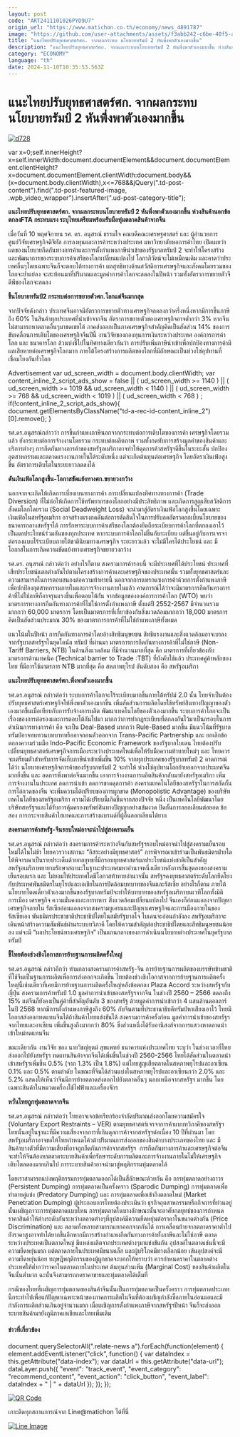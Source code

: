```yaml
---
layout: post
code: "ART2411101026PYD9U7"
origin_url: "https://www.matichon.co.th/economy/news_4891787"
image: "https://github.com/user-attachments/assets/f3abb242-c6be-40f5-a37a-be94def09d7a"
title: "แนะไทยปรับยุทธศาสตร์ศก. จากผลกระทบ นโยบายทรัมป์ 2 หันพึ่งพาตัวเองมากขึ้น"
description: "แนะไทยปรับยุทธศาสตร์ศก. จากผลกระทบนโยบายทรัมป์ 2 หันพึ่งพาตัวเองมากขึ้น ห่วงสินค้านอกข้อตกลงFTA กระทบแรง ระบุไทยเตรียมพร้อมรับมือทุ่มตลาดสินค้าจากจีน"
category: "ECONOMY"
language: "th"
date: 2024-11-10T10:35:53.563Z
---
```


# แนะไทยปรับยุทธศาสตร์ศก. จากผลกระทบ นโยบายทรัมป์ 2 หันพึ่งพาตัวเองมากขึ้น

[![](https://www.matichon.co.th/wp-content/uploads/2024/11/d728.jpg "d728")](https://www.matichon.co.th/wp-content/uploads/2024/11/d728.jpg)

var x=0;self.innerHeight?x=self.innerWidth:document.documentElement&&document.documentElement.clientHeight?x=document.documentElement.clientWidth:document.body&&(x=document.body.clientWidth),x<=768&&jQuery(".td-post-content").find(".td-post-featured-image, .wpb\_video\_wrapper").insertAfter(".ud-post-category-title");

**แนะไทยปรับยุทธศาสตร์ศก. จากผลกระทบนโยบายทรัมป์ 2 หันพึ่งพาตัวเองมากขึ้น ห่วงสินค้านอกข้อตกลงFTA กระทบแรง ระบุไทยเตรียมพร้อมรับมือทุ่มตลาดสินค้าจากจีน**

เมื่อวันที่ 10 พฤศจิกายน รศ. ดร. อนุสรณ์ ธรรมใจ คณบดีคณะเศรษฐศาสตร์ และ ผู้อำนวยการศูนย์วิจัยเศรษฐกิจดิจิทัล การลงทุนและการค้าระหว่างประเทศ มหาวิทยาลัยหอการค้าไทย เปิดเผยว่า ผลของนโยบายกีดกันทางการค้าและการตั้งกำแพงภาษีนำเข้าของรัฐบาลทรัมป์ 2 จะทำให้โครงสร้างและพัฒนาการของระบบการค้าเสรีของโลกเปลี่ยนแปลงไป โลกาภิวัตน์จะไม่เหมือนเดิม และคาดว่าประเทศอื่นๆโดยเฉพาะจีนก็จะตอบโต้ทางการค้า ผลสุทธิทางด้านสวัสดิการเศรษฐกิจและสังคมโดยรวมของโลกจะย่ำแย่ลง จะสะท้อนมาที่ปริมาณและมูลค่าการค้าโลกจะลดลงในปีหน้า รวมทั้งอัตราการขยายตัวจีดีพีของโลกจะลดลง

**ชี้นโยบายทรัมป์2 กระทบต่อการขยายตัวศก.โลกแต่จีนมากสุด**

จากปัจจัยดังกล่าว ประเทศจีนอาจมีอัตราการขยายตัวทางเศรษฐกิจลดลงกว่าครึ่งหนึ่งหากมีการขึ้นภาษีถึง 60% ในสินค้าทุกประเทศที่นำเข้าจากจีน อัตราการขยายตัวของเศรษฐกิจอาจต่ำกว่า 3% หากจีนไม่สามารถหาตลาดอื่นๆมาชดเชยได้ ภาคส่งออกเป็นภาคเศรษฐกิจสำคัญคิดเป็นสัดส่วน 14% ของการขับเคลื่อนการเติบโตของเศรษฐกิจจีนปีนี้ งานวิจัยของกองทุนการเงินระหว่างประเทศ องค์การการค้าโลก และ ธนาคารโลก ล้วนบ่งชี้ไปในทิศทางเดียวกันว่า การปรับเพิ่มภาษีนำเข้าเพื่อปกป้องทางการค้ามีผลเสียหายต่อเศรษฐกิจโลกมาก ภายใต้โครงสร้างการผลิตของโลกที่มีลักษณะเป็นห่วงโซ่อุปทานที่เชื่อมโยงกันทั่วโลก

Advertisement var ud\_screen\_width = document.body.clientWidth; var content\_inline\_2\_script\_ads\_show = false || ( ud\_screen\_width >= 1140 ) || ( ud\_screen\_width >= 1019 && ud\_screen\_width < 1140 ) || ( ud\_screen\_width >= 768 && ud\_screen\_width < 1019 ) || ( ud\_screen\_width < 768 ) ; if(!content\_inline\_2\_script\_ads\_show){ document.getElementsByClassName("td-a-rec-id-content\_inline\_2")\[0\].remove(); }

รศ.ดร.อนุสรณ์กล่าวว่า การขึ้นกำแพงภาษีนอกจากกระทบต่อการเติบโตของการค้า เศรษฐกิจโดยรวมแล้ว ยังกระทบต่อการจ้างงานโดยรวม กระทบต่อผลิตภาพ รวมทั้งกดทับการสร้างมูลค่าของสินค้าและบริการต่างๆ การกีดกันทางการค้าของสหรัฐอเมริกาอาจทำให้ดุลการค้าสหรัฐฯดีขึ้นในระยะสั้น ปกป้องอุตสาหกรรมและตลาดแรงงานภายในได้ระดับหนึ่ง แต่จะเกิดต้นทุนต่อเศรษฐกิจ โดยอัตราเงินเฟ้อสูงขึ้น อัตราการเติบโตในระยะยาวลดลงได้

**ดันเงินเฟ้อโลกสูงขึ้น-โอกาสขัดแย้งทางศก.ขยายวงกว้าง**

นอกจากจะเกิดให้เกิดการเบี่ยงเบนทางการค้า การเปลี่ยนแปลงทิศทางทางการค้า (Trade Diversion) ที่ไม่ก่อให้เกิดการใช้ทรัพยากรของโลกอย่างมีประสิทธิภาพ และเกิดการสูญเสียสวัสดิการสังคมโลกโดยรวม (Social Deadweight Loss) จะนำมาสู่อัตราเงินเฟ้อโลกสูงขึ้นโดยเฉพาะเงินเฟ้อในสหรัฐอเมริกา อาจสร้างแรงกดดันต่อการตัดสินใจในการปรับลดอัตราดอกเบี้ยนโยบายของธนาคารกลางสหรัฐฯได้ การรักษาระบบการค้าเสรีของโลกต้องยึดถือระเบียบการค้าโลกที่ตกลงเอาไว้ เป็นผลประโยชน์ร่วมกันของทุกประเทศ หากระบบการค้าโลกไม่ขึ้นกับระเบียบ แต่ขึ้นอยู่กับการเจรจาต่อรองแบบไร้ระเบียบภายใต้ชาตินิยมทางเศรษฐกิจ ระยะยาวแล้ว จะไม่มีใครได้ประโยชน์ และ มีโอกาสในการเกิดความขัดแย้งทางเศรษฐกิจขยายวงกว้าง

รศ.ดร. อนุสรณ์ กล่าวต่อว่า อย่างไรก็ตาม สงครามการค้ารอบนี้ จะมีประเทศที่ได้ประโยชน์ ประเทศที่เสียประโยชน์แตกต่างกันไปตามโครงสร้างการค้าและเศรษฐกิจของประเทศนั้น รวมทั้งยุทธศาสตร์และความสามารถในการตอบสนองต่อความท้าทายนี้ นอกจากการแทรกแซงการค้าด้วยการตั้งกำแพงภาษีเพื่อปกป้องอุตสาหกรรมภายในและการจ้างงานภายในแล้ว คาดการณ์ได้ว่าจะมีมาตรการกีดกันทางการค้าที่ไม่ใช่ภาษีก็อาจรุนแรงขึ้นเพื่อตอบโต้กัน จากข้อมูลขององค์การการค้าโลก (WTO) พบว่า มาตรการทางการกีดกันทางการค้าที่ไม่ใช่การตั้งกำแพงภาษี ตั้งแต่ปี 2552-2567 มีจำนวนรวมมากกว่า 60,000 มาตรการ โดยเป็นมาตรการที่เกี่ยวข้องกับสิ่งแวดล้อมมากกว่า 18,000 มาตรการ คิดเป็นสัดส่วนประมาณ 30% ของมาตรการการค้าที่ไม่ใช่กำแพงภาษีทั้งหมด

แนวโน้มในปีหน้า การกีดกันทางการค้าโดยอ้างสิทธิมนุษยชน สิทธิแรงงานและสิ่งแวดล้อมอาจเบาลงจากรัฐบาลสหรัฐฯในยุคโดนัล ทรัมป์ ที่ผ่านมา มาตรการการกีดกันทางการค้าที่ไม่ใช่ภาษี (Non-Tariff Barriers, NTB) ในด้านสิ่งแวดล้อม ที่มีจำนวนมากที่สุด คือ มาตรการที่เกี่ยวข้องกับมาตรการด้านเทคนิค (Technical barrier to Trade :TBT) ที่บังคับใช้แล้ว ประเทศคู่ค้าหลักของไทย ที่มีการใช้มาตรการ NTB มากที่สุด คือ สหภาพยุโรป อันดับสอง คือ สหรัฐอเมริกา

**แนะไทยปรับยุทธศาสตร์ศก.พึ่งพาตัวเองมากขึ้น**

รศ.ดร.อนุสรณ์ กล่าวต่อว่า ระบบการค้าโลกจะไร้ระเบียบมากขึ้นภายใต้ทรัปม์ 2.0 นั้น ไทยจำเป็นต้องปรับยุทธศาสตร์เศรษฐกิจให้พึ่งพาตัวเองมากขึ้น เพิ่มสัดส่วนการผลิตโดยใช้ทรัพย์สินทางปัญญาของตัวเองมากขึ้นเมื่อเทียบกับการรับจ้างการผลิต พัฒนาเทคโนโลยีของตัวเองมากขึ้น ระบบการค้าโลกจะเป็นเรื่องของการต่อรองและการตอบโต้กันไปมา มากกว่าการทำกฎระเบียบที่ตกลงกันไว้มาเป็นกรอบในการดำเนินการทางการค้า คือ จะเป็น Deal-Based มากกว่า Rule-Based มากขึ้น มีแนวโน้มที่รัฐบาลทรัมป์อาจทบทวนบทบาทหรืออาจถอนตัวออกจาก Trans-Pacific Partnership และ ยกเลิกข้อตกลงความร่วมมือ Indo-Pacific Economic Framework ของรัฐบาลไบเดน ไทยต้องปรับเปลี่ยนยุทธศาสตร์เศรษฐกิจการเมืองระหว่างประเทศใหม่เพื่อให้รับมือความท้าทายใหม่ๆ และ ไทยควรจะเตรียมตัวสำหรับการจัดเก็บภาษีนำเข้าเพิ่มขึ้น 10% จากทุกประเทศของรัฐบาลทรัมป์ 2 คาดการณ์ได้ว่า นโยบายเศรษฐกิจการค้าของรัฐบาลทรัมป์ 2 จะทำให้ ห่วงโซ่อุปทานโลกย้ายออกจากประเทศจีนมากยิ่งขึ้น และ ลดการพึ่งพาต่อจีนมากขึ้น เอาการจ้างงานการผลิตสินค้ากลับมายังสหรัฐอเมริกา เพิ่มการจ้างงานในประเทศ ลดการนำเข้า ลดการขาดดุลการค้า สงครามเทคโนโลยีของสหรัฐฯในการสกัดกั้นการไล่กวดของจีน จะเพิ่มความได้เปรียบของการผูกขาด (Monopolistic Advantage) ของบริษัทเทคโนโลยีของสหรัฐอเมริกา ความได้เปรียบนี้เกิดขึ้นจากสองปัจจัย หนึ่ง เป็นเทคโนโลยีพัฒนาโดยบริษัทสหรัฐฯและได้รับการคุ้มครองทรัพย์สินทางปัญญาอย่างเข้มงวด ปิดกั้นการลอกเลียนต่อยอด ข้อสอง การกระจายสินค้าไฮเทคและการสร้างแบรนด์ที่ผู้อื่นลอกเลียนได้ยาก

**สงครามการค้าสหรัฐ-จีนรอบใหม่อาจะนำไปสู่สงครามเย็น**

รศ.ดร.อนุสรณ์ กล่าวต่อว่า สงครามการค้าระหว่างจีนกับสหรัฐฯรอบใหม่อาจนำไปสู่สงครามเย็นรอบใหม่ได้ในไม่ช้า ไทยควรวางสถานะ “อิสระอย่างมียุทธศาสตร์” การพิจารณาเข้าร่วมเป็นพันธมิตรฝ่ายใดให้พิจารณาเป็นรายประเด็นด้วยกลยุทธที่มีกรอบยุทธศาสตร์ผลประโยชน์แห่งชาติเป็นสำคัญ สหรัฐอเมริกาพยายามรักษาสถานะในฐานะประเทศมหาอำนาจหนึ่งเดียวหลังการสิ้นสุดลงของสงครามเย็นรอบแรก และ ไม่ยอมให้ประเทศใดมีโอกาสท้าทายอำนาจนั้น สหรัฐฯคงยุทธศาสตร์ระดับโลกยึดโยงกับประเทศพันธมิตรในยุโรปและเอเชียในการปิดล้อมบทบาทของจีนและรัสเซีย อย่างไรก็ตาม ภายใต้นโยบายโดดเดี่ยวตัวเองมากขึ้นของรัฐบาลทรัมป์จะทำให้บทบาทของสหรัฐอเมริกาบนเวทีโลกทั้งมิติการเมือง เศรษฐกิจ ความมั่นคงและการทหาร สิ่งแวดล้อมเปลี่ยนแปลงไป จีนเองก็อ่อนแอลงจากปัญหาเศรษฐกิจภายใน รัสเซียอ่อนแอลงจากสงครามยูเครนและปัญหาเศรษฐกิจและการเมืองภายในของรัสเซียเอง พันธมิตรประชาชาติประชาธิปไตยในสมัยรัฐบาลโจ ไบเดนจะอ่อนกำลังลง สหรัฐอเมริกาจะเดินหน้าสร้างความสัมพันธ์ผ่านระบบทวิภาคี โดยให้ความสำคัญต่อประชาธิปไตยและสิทธิมนุษยชนน้อยลง แต่จะมี “ผลประโยชน์ทางเศรษฐกิจ” เป็นแกนกลางของการดำเนินนโยบายต่างประเทศในยุครัฐบาลทรัมป์

**ชี้ไทยต้องช่วงชิงโอกาสการย้ายฐานการผลิตครั้งใหญ่**

รศ.ดร.อนุสรณ์ กล่าวอีกว่า ท่ามกลางสงครามการค้าสหรัฐ-จีน การย้ายฐานการผลิตของบรรษัทข้ามชาติที่ใช้จีนเป็นฐานการผลิตเพื่อการส่งออกจะเกิดขึ้น ไทยต้องช่วงชิงโอกาสจากการย้ายฐานการผลิตครั้งใหญ่นี้เช่นเดียวที่เคยมีการย้ายฐานการผลิตครั้งใหญ่หลังข้อตกลง Plaza Accord ระหว่างสหรัฐฯกับญี่ปุ่น สงครามการค้าทรัมป์ 1.0 มูลค่าการนำเข้าของสหรัฐฯจากจีน ในช่วงปี 2560 – 2566 ลดลงถึง 15% แต่จีนก็ยังคงเป็นคู่ค้าที่สำคัญอันดับ 3 ของสหรัฐ ด้วยมูลค่าการนำเข้ากว่า 4 แสนล้านดอลลาร์ ในปี 2568 หากมีการตั้งกำแพงภาษีสูงถึง 60% กับจีนตามที่ประธานาธิบดีทรัมป์หาเสียงเอาไว้ ไทยมีโอกาสส่งออกทดแทนจีนได้ถ้าสินค้าไทยแข่งขันได้ สงครามการค้าครั้งก่อน มูลค่าการนำเข้าของสหรัฐฯ จากไทยและอาเซียน เพิ่มขึ้นสูงถึงมากกว่า 80% ซึ่งส่วนหนึ่งได้รับอานิสงส์จากการแสวงหาตลาดนำเข้าใหม่ทดแทนจีน

ขณะเดียวกัน งานวิจัย ของ นายวิชญ์ยุตม์ สุขแพทย์ ธนาคารแห่งประเทศไทย ระบุว่า ในช่วงเวลาที่ไทยส่งออกไปยังสหรัฐฯ ทดแทนสินค้าจากจีนได้เพิ่มขึ้นในช่วงปี 2560-2566 ไทยได้สัดส่วนในตลาดนำเข้าสหรัฐฯเพิ่มขึ้น 0.5% (จาก 1.3% เป็น 1.8%) แต่ไทยสูญเสียตลาดในสหภาพยุโรปและอาเซียน 0.1% และ 0.5% ตามลำดับ ในขณะที่จีนได้ส่วนแบ่งในสหภาพยุโรปและอาเซียนกว่า 2.0% และ 5.2% แสดงให้เห็นว่าจีนมีการย้ายตลาดส่งออกไปยังตลาดอื่นๆ นอกเหนือจากสหรัฐฯ มากขึ้น โดยเฉพาะสินค้าในหมวดเครื่องใช้ไฟฟ้าและเครื่องจักร

**หวั่นไทยถูกทุ่มตลาดจากจีน**

รศ.ดร.อนุสรณ์ กล่าวต่อว่า ไทยอาจเจอข้อเรียกร้องจำกัดปริมาณส่งออกโดยความสมัครใจ (Voluntary Export Restraints – VER) ตามยุทธศาสตร์เจรจาการค้าแบบทวิภาคีของสหรัฐฯ ไทยนั้นอยู่ในฐานะที่มีความเสี่ยงจากการที่เกินดุลการค้าจากสหรัฐฯต่อเนื่อง 10 ปีที่ผ่านมา โดยสหรัฐอเมริกาอาจขอให้ไทยกำหนดโค้วต้าปริมาณการส่งออกของสินค้าบางประเภทของไทย และ มีสินค้าบางตัวที่มีความเสี่ยงที่อาจถูกกีดกันการค้าจากสหรัฐฯ  การกีดกันทางการค้าและเศรษฐกิจต่อจีน จะทำให้จีนต้องหาตลาดระบายสินค้าเพื่อรักษาระดับการผลิตและการจ้างงานภายในไม่ให้เศรษฐกิจเติบโตลดลงมากเกินไป การระบายสินค้าอาจนำมาสู่พฤติกรรมทุ่มตลาดได้

โดยเราสามารถแบ่งพฤติกรรมการทุ่มตลาดออกได้เป็นสี่ลักษณะด้วยกัน คือ การทุ่มตลาดอย่างถาวร (Persistent Dumping) การทุ่มตลาดเป็นครั้งคราว (Sparodic Dumping) การทุ่มตลาดเพื่อทำลายคู่แข่ง (Predatory Dumping) และ การทุ่มตลาดเพื่อเข้าถึงตลาดใหม่ (Market Penetration Dumping) ผู้ประกอบการไทยต้องประเมินว่า ธุรกิจอุตสาหกรรมหรือกิจการที่ท่านอยู่นั้นเผชิญภาวะการทุ่มตลาดแบบไหน การทุ่มตลาดในบางลักษณะนั้นจะอาศัยกลยุทธ์ของการกำหนดราคาสินค้าให้ต่างระดับกันระหว่างตลาดต่างๆที่อุปสงค์มีความยืดหยุ่นต่อราคาในขนาดต่างกัน (Price Discrimination) และ ตลาดทั้งหลายสามารถแยกออกจากกันได้ การเคลื่อนย้ายจากตลาดราคาต่ำไปยังราคาสูงอาจทำได้ยากขึ้นอีกหากมีการสร้างกำแพงกีดกันทางการค้าทั้งภาษีและไม่ใช่ภาษี ตลาดระหว่างประเทศเป็นตลาดใหญ่ มีแหล่งผลิตจากประเทศต่างๆมาแข่งขันกัน อุปสงค์ในตลาดเช่นนี้จะมีความยืดหยุ่นมาก แต่ตลาดภายในประเทศมีขนาดเล็ก และผู้บริโภคมีทางเลือกน้อย เส้นอุปสงค์จะมีความยืดหยุ่นน้อย ทฤษฎีพฤติกรรมของผู้ผูกขาดจะบอกให้ทราบว่า ควรกำหนดราคาในตลาดต่างประเทศให้ต่ำกว่าราคาในตลาดภายในประเทศ ต้นทุนส่วนเพิ่ม (Marginal Cost) ของสินค้าผลิตในจีนนั้นต่ำมาก ฉะนั้นจึงสามารถกดราคาขายและทุ่มตลาดได้เต็มที่

กรณีของไทยที่เผชิญการทุ่มตลาดของสินค้าจีนนั้นเป็นการทุ่มตลาดเป็นครั้งคราว การทุ่มตลาดประเภทนี้กระทำไปเพื่อแก้ปัญหาเฉพาะหน้าของภาคการผลิตในจีนที่ต้องเผชิญกำลังซื้อภายในอ่อนแอและมีกำลังการผลิตส่วนเกินอยู่จำนวนมาก เมื่อเผชิญการตั้งกำแพงภาษีจากสหรัฐฯปีหน้า จีนก็จะส่งออกระบายสินค้ามายังภูมิภาคเอเชียและไทยเพิ่มเติม

#### ข่าวที่เกี่ยวข้อง

document.querySelectorAll(".relate-news a").forEach(function(element) { element.addEventListener("click", function() { var dataIndex = this.getAttribute("data-index"); var dataUrl = this.getAttribute("data-url"); dataLayer.push({ "event": "track\_event", "event\_category": "recommend\_content", "event\_action": "click\_button", "event\_label": dataIndex + " | " + dataUrl }); }); });

[![QR Code](https://www.matichon.co.th/wp-content/uploads/2023/07/wob1371z.jpg)](https://lin.ee/ht0nDxX)

เกาะติดทุกสถานการณ์จาก Line@matichon ได้ที่นี่

[![Line Image](https://www.matichon.co.th/wp-content/uploads/2023/07/th.png)](https://lin.ee/ht0nDxX)